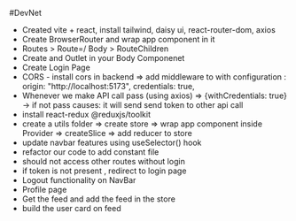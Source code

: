 #DevNet

- Created vite + react, install tailwind, daisy ui, react-router-dom, axios
- Create BrowserRouter and wrap app component in it
- Routes > Route=/ Body > RouteChildren
- Create and Outlet in your Body Componenet
- Create Login Page
- CORS - install cors in backend => add middleware to with configuration : origin: "http://localhost:5173", credentials: true, 
- Whenever we make API call pass (using axios) => {withCredentials: true}   -> if not pass causes: it will send send token to other api call
- install react-redux @reduxjs/toolkit
- create a utils folder => create store => wrap app component inside Provider => createSlice => add reducer to store
- update navbar features using useSelector() hook
- refactor our code to add constant file 
- should not access other routes without login
- if token is not present , redirect to login page
- Logout functionality on NavBar
- Profile page
- Get the feed and add the feed in the store
- build the user card on feed
